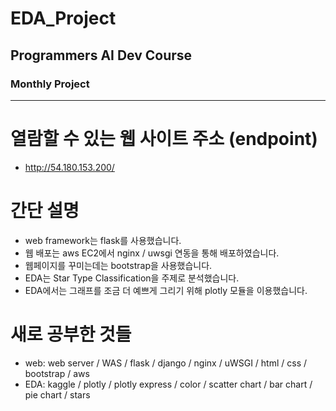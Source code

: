 # EDA_Project

## Programmers AI Dev Course 
### Monthly Project

---

# 열람할 수 있는 웹 사이트 주소 (endpoint)
- http://54.180.153.200/

# 간단 설명
- web framework는 flask를 사용했습니다.
- 웹 배포는 aws EC2에서 nginx / uwsgi 연동을 통해 배포하였습니다.
- 웹페이지를 꾸미는데는 bootstrap을 사용했습니다.
- EDA는 Star Type Classification을 주제로 분석했습니다.
- EDA에서는 그래프를 조금 더 예쁘게 그리기 위해 plotly 모듈을 이용했습니다.

# 새로 공부한 것들
- web: web server / WAS / flask / django / nginx / uWSGI / html / css / bootstrap / aws
- EDA: kaggle / plotly / plotly express / color / scatter chart / bar chart / pie chart / stars
